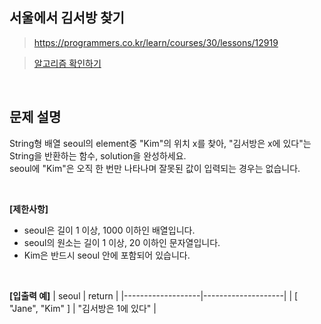 ## 서울에서 김서방 찾기
> https://programmers.co.kr/learn/courses/30/lessons/12919

> [알고리즘 확인하기](https://github.com/whistleJs/Javascript_algorithm/blob/master/Level1/%EC%84%9C%EC%9A%B8%EC%97%90%EC%84%9C%20%EA%B9%80%EC%84%9C%EB%B0%A9%20%EC%B0%BE%EA%B8%B0/index.js)

<br>

## 문제 설명

String형 배열 seoul의 element중 "Kim"의 위치 x를 찾아, "김서방은 x에 있다"는 String을 반환하는 함수, solution을 완성하세요.  
seoul에 "Kim"은 오직 한 번만 나타나며 잘못된 값이 입력되는 경우는 없습니다.

<br>

**[제한사항]**
* seoul은 길이 1 이상, 1000 이하인 배열입니다.
* seoul의 원소는 길이 1 이상, 20 이하인 문자열입니다.
* Kim은 반드시 seoul 안에 포함되어 있습니다.

<br>

**[입출력 예]**
| seoul             | return             |
|-------------------|--------------------|
| [ "Jane", "Kim" ] | "김서방은 1에 있다" |
